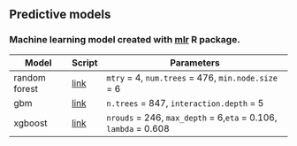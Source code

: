 ## Predictive models

### Machine learning model created with [mlr](https://cran.r-project.org/web/packages/mlr/index.html) R package.


| Model     | Script | Parameters|
|-----------|--------|-----------|
| random forest| [link](https://github.com/kozaka93/InterpretableHouseSalePrices/tree/master/Models/PredictiveModels/mlr/randomforest)| `mtry` = 4, `num.trees` = 476, `min.node.size` = 6|
|gbm|[link](https://github.com/kozaka93/InterpretableHouseSalePrices/tree/master/Models/PredictiveModels/mlr/gbm)|`n.trees` = 847, `interaction.depth` = 5|
|xgboost|[link](https://github.com/kozaka93/InterpretableHouseSalePrices/tree/master/Models/PredictiveModels/mlr/xgboost)| `nrouds` = 246, `max_depth` = 6,`eta` = 0.106, `lambda` = 0.608|






